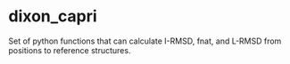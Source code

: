 # dixon_capri
Set of python functions that can calculate I-RMSD, fnat, and L-RMSD from positions to reference structures. 
